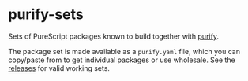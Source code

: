 # purify-sets

Sets of PureScript packages known to build together with [purify](https://github.com/chrisdone/purify).

The package set is made available as a `purify.yaml` file, which you
can copy/paste from to get individual packages or use wholesale. See
the [releases](https://github.com/chrisdone/purify-sets/releases) for
valid working sets.
